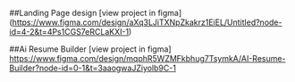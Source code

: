 ##Landing Page design
[view project in figma]
(https://www.figma.com/design/aXq3LJiTXNpZkakrz1EiEL/Untitled?node-id=4-2&t=4Ps1CGS7eRCLaKXI-1)

##Ai Resume Builder
[view project in figma]
https://www.figma.com/design/mqphR5WZMFkbhug7TsymkA/AI-Resume-Builder?node-id=0-1&t=3aaogwaJZiyolb9C-1
